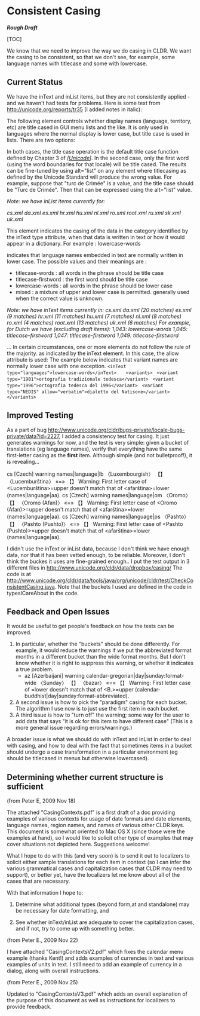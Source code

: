 # Consistent Casing

***Rough Draft***

[TOC]

We know that we need to improve the way we do casing in CLDR. We want the casing
to be consistent, so that we don't see, for example, some language names with
titlecase and some with lowercase.

## Current Status

We have the inText and inList items, but they are not consistently applied - and
we haven't had tests for problems. Here is some text from
<http://unicode.org/reports/tr35> (I added notes in italic):

<inList>

The following element controls whether display names (language, territory, etc)
are     title cased in GUI menu lists and the like. It is only used in languages
where the normal display is lower case, but title case is used in lists. There
are two options:

<inList casing="titlecase-words">       <inList casing="titlecase-firstword">

In both cases, the title case operation is the default title case function
defined by Chapter 3 of
*\[[Unicode](http://unicode.org/reports/tr35/#Unicode)\]*. In the second case,
only the first word (using the word boundaries for that locale) will be title
cased. The results can be fine-tuned by using alt="list" on any element where
titlecasing as defined by the Unicode Standard will produce the wrong value. For
example, suppose that "turc de Crimée" is a value, and the title case should be
"Turc de Crimée". Then that can be expressed using the alt="list" value.

*Note: we have inList items currently for:*

*cs.xml*
*da.xml*
*es.xml*
*hr.xml*
*hu.xml*
*nl.xml*
*ro.xml*
*root.xml*
*ru.xml*
*sk.xml*
*uk.xml*

<inText>

This element indicates the casing of the data in the category identified by the
inText type attribute, when that data is written in text or how it would appear
in a dictionary. For example :  <inText
type="languages">lowercase-words</inText>

indicates that language names embedded in text are normally written in lower
case. The possible values and their meanings are :

*   titlecase-words : all words in the phrase should be title case
*   titlecase-firstword : the first word should be title case
*   lowercase-words : all words in the phrase should be lower case
*   mixed : a mixture of upper and lower case is permitted. generally used when
    the correct value is unknown.

*Note: we have inText items currently in:*
*cs.xml*
*da.xml (20 matches)*
*es.xml (9 matches)*
*hr.xml (11 matches)*
*hu.xml (7 matches)*
*nl.xml (8 matches)*
*ro.xml (4 matches)*
*root.xml (13 matches)*
*uk.xml (6 matches)*
*For example, for Dutch we have (excluding draft items):*
*1,043: <inText type="currency">lowercase-words</inText>*
*1,045: <inText type="languages">titlecase-firstword</inText>*
*1,047: <inText type="scripts">titlecase-firstword</inText>*
*1,049: <inText type="territories">titlecase-firstword</inText>*

...
In certain circumstances, one or more elements do not follow the rule of the
majority. as indicated by the inText element. In this case, the allow attribute
is used:
The example below indicates that variant names are normally lower case with one
exception.
`<inText type="languages">lowercase-words</inText>`
` 	<variants>`
` <variant type="1901">ortografia tradizionale tedesca</variant>`
` <variant type="1996">ortografia tedesca del 1996</variant>`
` <variant type="NEDIS" allow="verbatim">dialetto del Natisone</variant>`
`       </variants>`

## Improved Testing

As a part of bug
<http://www.unicode.org/cldr/bugs-private/locale-bugs-private/data?id=2227>, I
added a consistency test for casing. It just generates warnings for now, and the
test is very simple: given a bucket of translations (eg language names), verify
that everything have the same first-letter casing as the **first** item.
Although simple (and not bulletproof!), it is revealing...

cs \[Czech\] warning names|language|lb 〈Luxembourgish〉 【】 〈Lucemburština〉 «=» 【】
Warning: First letter case of <Lucemburština>=upper doesn't match that of
<afarština>=lower (names|language|aa).
cs \[Czech\] warning names|language|om 〈Oromo〉 【】 〈Oromo (Afan)〉 «=» 【】 Warning:
First letter case of <Oromo (Afan)>=upper doesn't match that of
<afarština>=lower (names|language|aa).
cs \[Czech\] warning names|language|ps 〈Pashto〉 【】 〈Pashto (Pushto)〉 «=» 【】
Warning: First letter case of <Pashto (Pushto)>=upper doesn't match that of
<afarština>=lower (names|language|aa).

I didn't use the inText or inList data, because I don't think we have enough
data, nor that it has been vetted enough, to be reliable. Moreover, I don't
think the buckes it uses are fine-grained enough.. I put the test output in 3
different files in <http://www.unicode.org/cldr/data/dropbox/casing/>
The code is at
<http://www.unicode.org/cldr/data/tools/java/org/unicode/cldr/test/CheckConsistentCasing.java>.
Note that the buckets I used are defined in the code in typesICareAbout in the
code.

## Feedback and Open Issues

It would be useful to get people's feedback on how the tests can be improved.

1.  In particular, whether the "buckets" should be done differently. For
    example, it would reduce the warnings if we put the abbreviated format
    months in a different bucket than the wide format months. But I don't know
    whether it is right to suppress this warning, or whether it indicates a true
    problem.
    *   az \[Azerbaijani\] warning calendar-gregorian|day|sunday:format-wide
        〈Sunday〉 【】 〈bazar〉 «=» 【】 Warning: First letter case of <bazar>=lower
        doesn't match that of <B.>=upper
        (calendar-buddhist|day|sunday:format-abbreviated).
2.  A second issue is how to pick the "paradigm" casing for each bucket. The
    algorithm I use now is to just use the first item in each bucket.
3.  A third issue is how to "turn off" the warning; some way for the user to add
    data that says "it is ok for this item to have different case" (This is a
    more general issue regarding errors/warnings.)

A broader issue is what we should do with inText and inList in order to deal
with casing, and how to deal with the fact that sometimes items in a bucket
should undergo a case transformation in a particular environment (eg should be
titlecased in menus but otherwise lowercased).

## Determining whether current structure is sufficient

(from Peter E, 2009 Nov 18)

The attached "CasingContexts.pdf" is a first draft of a doc providing examples
of various contexts for usage of date formats and date elements, language names,
region names, and names of various other CLDR keys. This document is somewhat
oriented to Mac OS X (since those were the examples at hand), so I would like to
solicit other type of examples that may cover situations not depicted here.
Suggestions welcome!

What I hope to do with this (and very soon) is to send it out to localizers to
solicit either sample translations for each item in context (so I can infer the
various grammatical cases and capitalization cases that CLDR may need to
support), or better yet, have the localizers let me know about all of the cases
that are necessary.

With that information I hope to:

1. Determine what additional types (beyond form,at and standalone) may be
necessary for date formatting, and

2. See whether inText/inList are adequate to cover the capitalization cases, and
if not, try to come up with something better.

(from Peter E., 2009 Nov 22)

I have attached "CasingContextsV2.pdf" which fixes the calendar menu example
(thanks Kent!) and adds examples of currencies in text and various examples of
units in text. I still need to add an example of currency in a dialog, along
with overall instructions.

(from Peter E., 2009 Nov 25)

Updated to "CasingContextsV3.pdf" which adds an overall explanation of the
purpose of this document as well as instructions for localizers to provide
feedback.
